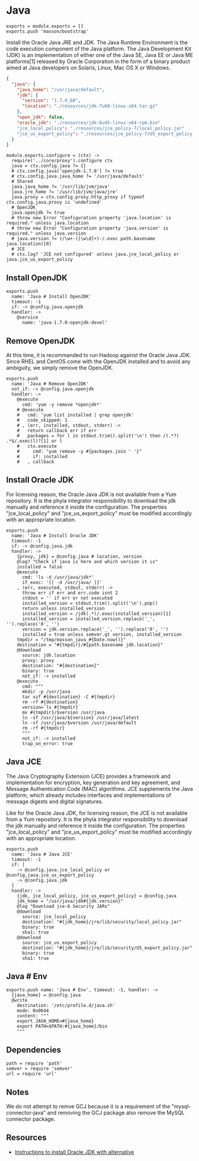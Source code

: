 
# Java

    exports = module.exports = []
    exports.push 'masson/bootstrap'

Install the Oracle Java JRE and JDK. The Java Runtime Environment is the code 
execution component of the Java platform. The Java Development Kit (JDK) is 
an implementation of either one of the Java SE, Java EE or Java ME platforms[1] 
released by Oracle Corporation in the form of a binary product aimed at Java 
developers on Solaris, Linux, Mac OS X or Windows.

```json
{
  "java": {
    "java_home": "/usr/java/default",
    "jdk": {
      "version": "1.7.0_60",
      "location": "./resources/jdk-7u60-linux-x64.tar.gz"
    },
    "open_jdk": false,
    "oracle_jdk": "./resources/jdk-6u45-linux-x64-rpm.bin"
    "jce_local_policy": "./resources/jce_policy-7/local_policy.jar"
    "jce_us_export_policy": "./resources/jce_policy-7/US_export_policy.jar"
  }
}
```

[Oracle JDK 6]: http://www.oracle.com/technetwork/java/javasebusiness/downloads/java-archive-downloads-javase6-419409.html#jdk-6u45-oth-JPR
[Oracle JDK 7]: http://www.oracle.com/technetwork/java/javase/downloads/jdk7-downloads-1880260.html

    module.exports.configure = (ctx) ->
      require('../core/proxy').configure ctx
      java = ctx.config.java ?= {}
      # ctx.config.java['openjdk-1.7.0'] ?= true
      # ctx.config.java.java_home ?= '/usr/java/default'
      # Shared
      java.java_home ?= '/usr/lib/jvm/java'
      java.jre_home ?= '/usr/lib/jvm/java/jre'
      java.proxy = ctx.config.proxy.http_proxy if typeof ctx.config.java.proxy is 'undefined'
      # OpenJDK
      java.openjdk ?= true
      # throw new Error "Configuration property 'java.location' is required." unless java.location
      # throw new Error "Configuration property 'java.version' is required." unless java.version
      # java.version ?= (/\w+-([\w\d]+)-/.exec path.basename java.location)[0]
      # JCE
      # ctx.log? 'JCE not configured' unless java.jce_local_policy or java.jce_us_export_policy

## Install OpenJDK

    exports.push
      name: 'Java # Install OpenJDK'
      timeout: -1
      if: -> @config.java.openjdk
      handler: ->
        @service
          name: 'java-1.7.0-openjdk-devel'

## Remove OpenJDK

At this time, it is recommanded to run Hadoop against the Oracle Java JDK. Since RHEL and CentOS 
come with the OpenJDK installed and to avoid any ambiguity, we simply remove the OpenJDK.

    exports.push
      name: 'Java # Remove OpenJDK'
      not_if: -> @config.java.openjdk
      handler: ->
        @execute
          cmd: 'yum -y remove *openjdk*'
        # @execute
        #   cmd: 'yum list installed | grep openjdk'
        #   code_skipped: 1
        # , (err, installed, stdout, stderr) ->
        #   return callback err if err
        #   packages = for l in stdout.trim().split('\n') then /(.*?) .*$/.exec(l)?[1] or l
        #   ctx.execute
        #     cmd: "yum remove -y #{packages.join ' '}"
        #     if: installed
        #   , callback

## Install Oracle JDK

For licensing reason, the Oracle Java JDK is not available from a Yum repository. It is the
phyla integrator responsibility to download the jdk manually and reference it 
inside the configuration. The properties "jce\_local\_policy" and 
"jce\_us\_export_policy" must be modified accordingly with an appropriate location.

    exports.push
      name: 'Java # Install Oracle JDK'
      timeout: -1
      if: -> @config.java.jdk
      handler: ->
        {proxy, jdk} = @config.java # location, version
        @log? "Check if java is here and which version it is"
        installed = false
        @execute
          cmd: 'ls -d /usr/java/jdk*'
          if_exec: '[[ -d /usr/java/ ]]'
        , (err, executed, stdout, stderr) ->
          throw err if err and err.code isnt 2
          stdout = '' if err or not executed
          installed_version = stdout.trim().split('\n').pop()
          return unless installed_version
          installed_version = /jdk(.*)/.exec(installed_version)[1]
          installed_version = installed_version.replace('_', '').replace('0', '')
          version = jdk.version.replace('_', '').replace('0', '')
          installed = true unless semver.gt version, installed_version
        tmpdir = "/tmp/masson_java_#{Date.now()}"
        destination = "#{tmpdir}/#{path.basename jdk.location}"
        @download
          source: jdk.location
          proxy: proxy
          destination: "#{destination}"
          binary: true
          not_if: -> installed
        @execute
          cmd: """
          mkdir -p /usr/java
          tar xzf #{destination} -C #{tmpdir}
          rm -rf #{destination}
          version=`ls #{tmpdir}`
          mv #{tmpdir}/$version /usr/java
          ln -sf /usr/java/${version} /usr/java/latest
          ln -sf /usr/java/$version /usr/java/default
          rm -rf #{tmpdir}
          """
          not_if: -> installed
          trap_on_error: true

## Java JCE

The Java Cryptography Extension (JCE) provides a framework and implementation for encryption, 
key generation and key agreement, and Message Authentication Code (MAC) algorithms. JCE 
supplements the Java platform, which already includes interfaces and implementations of 
message digests and digital signatures.

Like for the Oracle Java JDK, for licensing reason, the JCE is not available from a Yum 
repository. It is the phyla integrator responsibility to download the jdk manually and 
reference it inside the configuration. The properties "jce\_local\_policy" and 
"jce\_us\_export_policy" must be modified accordingly with an appropriate location.

    exports.push
      name: 'Java # Java JCE'
      timeout: -1
      if: [
        -> @config.java.jce_local_policy or @config.java.jce_us_export_policy
        -> @config.java.jdk
      ]
      handler: ->
        {jdk, jce_local_policy, jce_us_export_policy} = @config.java
        jdk_home = "/usr/java/jdk#{jdk.version}"
        @log "Download jce-6 Security JARs"
        @download
          source: jce_local_policy
          destination: "#{jdk_home}/jre/lib/security/local_policy.jar"
          binary: true
          sha1: true
        @download
          source: jce_us_export_policy
          destination: "#{jdk_home}/jre/lib/security/US_export_policy.jar"
          binary: true
          sha1: true

## Java # Env

    exports.push name: 'Java # Env', timeout: -1, handler: ->
      {java_home} = @config.java
      @write
        destination: '/etc/profile.d/java.sh'
        mode: 0o0644
        content: """
        export JAVA_HOME=#{java_home}
        export PATH=$PATH:#{java_home}/bin
        """

## Dependencies

    path = require 'path'
    semver = require 'semver'
    url = require 'url'

## Notes

We do not attempt to remve GCJ because it is a requirement of the "mysql-connector-java"
and removing the GCJ package also remove the MySQL connector package.

## Resources

*   [Instructions to install Oracle JDK with alternative](http://www.if-not-true-then-false.com/2010/install-sun-oracle-java-jdk-jre-6-on-fedora-centos-red-hat-rhel/) 
